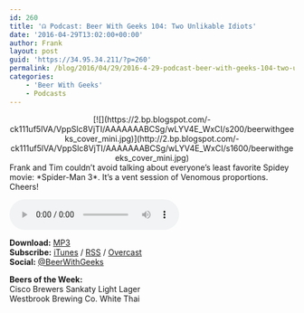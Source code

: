 ```yaml
---
id: 260
title: '☊ Podcast: Beer With Geeks 104: Two Unlikable Idiots'
date: '2016-04-29T13:02:00+00:00'
author: Frank
layout: post
guid: 'https://34.95.34.211/?p=260'
permalink: /blog/2016/04/29/2016-4-29-podcast-beer-with-geeks-104-two-unlikable-idiots/
categories:
    - 'Beer With Geeks'
    - Podcasts
---
```


<div class="separator" style="clear: both; text-align: center;">[![](https://2.bp.blogspot.com/-ck111uf5lVA/VppSlc8VjTI/AAAAAAABCSg/wLYV4E_WxCI/s200/beerwithgeeks_cover_mini.jpg)](http://2.bp.blogspot.com/-ck111uf5lVA/VppSlc8VjTI/AAAAAAABCSg/wLYV4E_WxCI/s1600/beerwithgeeks_cover_mini.jpg)</div>Frank and Tim couldn’t avoid talking about everyone’s least favorite Spidey movie: *Spider-Man 3*. It’s a vent session of Venomous proportions. Cheers!

<audio controls="controls"><source src="http://www.podtrac.com/pts/redirect.mp3/archive.org/download/BWG104/BWG104.mp3" type="audio/mpeg"></source><embed height="80px" width="100px"></embed> Your browser does not support this audio</audio>

**Download:** [MP3](http://www.podtrac.com/pts/redirect.mp3/archive.org/download/BWG104/BWG104.mp3)  
**Subscribe:** [iTunes](https://itunes.apple.com/us/podcast/beer-with-geeks/id910485914?mt=2) / [RSS](http://feeds.feedburner.com/beerwithgeeks) / [Overcast](https://overcast.fm/itunes910485914/beer-with-geeks-a-geek-pop-culture-podcast)  
**Social:** [@BeerWithGeeks](https://twitter.com/beerwithgeeks)

**Beers of the Week:**  
Cisco Brewers Sankaty Light Lager  
Westbrook Brewing Co. White Thai